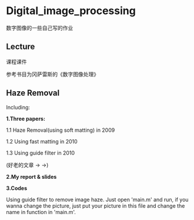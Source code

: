 # Digital_image_processing
数字图像的一些自己写的作业

## Lecture 

课程课件

参考书目为冈萨雷斯的《数字图像处理》

## Haze Removal 

Including:

**1.Three papers:**

1.1 Haze Removal(using soft matting) in 2009

1.2 Using fast matting in 2010

1.3 Using guide filter in 2010

(好老的文章 → →)

**2.My report & slides**

**3.Codes**

Using guide filter to remove image haze. Just open 'main.m' and run, if you wanna change the picture, just put your picture in this file and change the name in function in 'main.m'.
